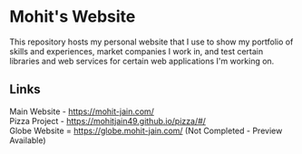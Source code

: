 # Mohit's Website

This repository hosts my personal website that I use to show my portfolio of skills and experiences, market companies I work in, and test certain libraries and web services for certain web applications I'm working on.

## Links
  
Main Website - https://mohit-jain.com/  
Pizza Project - https://mohitjain49.github.io/pizza/#/  
Globe Website = https://globe.mohit-jain.com/ (Not Completed - Preview Available)